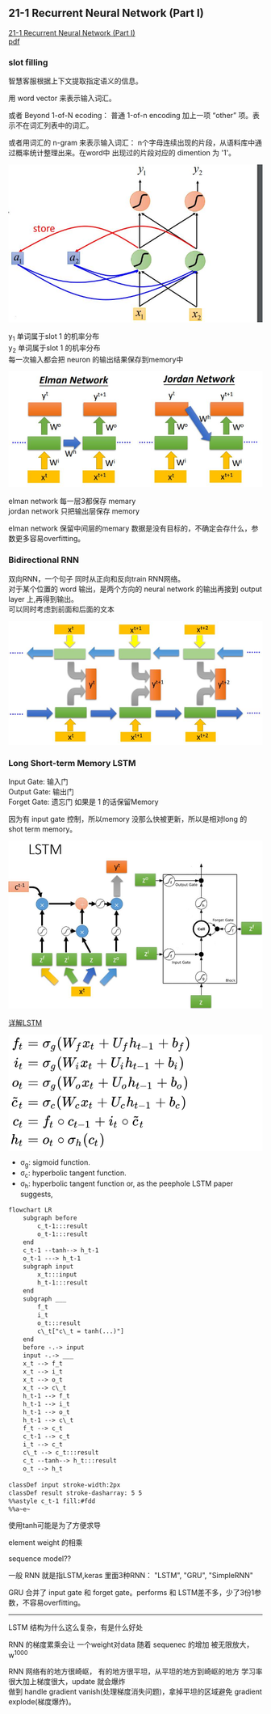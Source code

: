 ## 21-1 Recurrent Neural Network (Part I)
[21-1 Recurrent Neural Network (Part I)](https://www.youtube.com/watch?v=xCGidAeyS4M&list=PLJV_el3uVTsPy9oCRY30oBPNLCo89yu49&index=30)  
[pdf](http://speech.ee.ntu.edu.tw/~tlkagk/courses/ML_2016/Lecture/RNN%20(v2).pdf)

### slot filling

智慧客服根据上下文提取指定语义的信息。

用 word vector 来表示输入词汇。

或者 Beyond 1-of-N ecoding： 普通 1-of-n encoding 加上一项 “other” 项。表示不在词汇列表中的词汇。


或者用词汇的 n-gram 来表示输入词汇： n个字母连续出现的片段，从语料库中通过概率统计整理出来。在word中 出现过的片段对应的 dimention 为 '1'。

![021-1-rnn.jpg](./img/021-1-rnn.jpg)

y<sub>1</sub> 单词属于slot 1 的机率分布  
y<sub>2</sub> 单词属于slot 1 的机率分布  
每一次输入都会把 neuron 的输出结果保存到memory中


![021-1-simple-rnn-struct.jpg](./img/021-1-simple-rnn-struct.jpg)

elman network 每一层3都保存 memary  
jordan network 只把输出层保存 memory  

elman network 保留中间层的memary 数据是没有目标的，不确定会存什么，参数更多容易overfitting。

### Bidirectional RNN
双向RNN，一个句子 同时从正向和反向train RNN网络。  
对于某个位置的 word 输出，是两个方向的 neural network 的输出再接到 output layer 上,再得到输出。  
可以同时考虑到前面和后面的文本  

![021-1-bidirectional-rnn.jpg](./img/021-1-bidirectional-rnn.jpg)

### Long Short-term Memory LSTM

Input Gate: 输入门  
Output Gate: 输出门  
Forget Gate: 遗忘门 如果是 1 的话保留Memory

因为有 input gate 控制，所以memory 没那么快被更新，所以是相对long 的 shot term memory。

![021-1-lstm.jpg](./img/021-1-lstm.jpg)

[详解LSTM](https://zhuanlan.zhihu.com/p/42717426)

<div style="background-color:#fff">

![021-1-lstm](./img/021-1-lstm.svg) 
</div> 


<!-- <img src="https://wikimedia.org/api/rest_v1/media/math/render/svg/7dee414820d5c0162ae1fff1899e58b08923944f" class="mwe-math-fallback-image-inline" aria-hidden="true" style="vertical-align: -8.838ex; width:30.463ex; height:18.843ex;" alt="{\displaystyle {\begin{aligned}f_{t}&amp;=\sigma _{g}(W_{f}x_{t}+U_{f}h_{t-1}+b_{f})\\i_{t}&amp;=\sigma _{g}(W_{i}x_{t}+U_{i}h_{t-1}+b_{i})\\o_{t}&amp;=\sigma _{g}(W_{o}x_{t}+U_{o}h_{t-1}+b_{o})\\{\tilde {c}}_{t}&amp;=\sigma _{c}(W_{c}x_{t}+U_{c}h_{t-1}+b_{c})\\c_{t}&amp;=f_{t}\circ c_{t-1}+i_{t}\circ {\tilde {c}}_{t}\\h_{t}&amp;=o_{t}\circ \sigma _{h}(c_{t})\end{aligned}}}"> -->

- &sigma;<sub>g</sub>: sigmoid function.
- &sigma;<sub>c</sub>: hyperbolic tangent function.
- &sigma;<sub>h</sub>: hyperbolic tangent function or, as the peephole LSTM paper suggests, 

```mermaid
flowchart LR
    subgraph before
        c_t-1:::result
        o_t-1:::result
    end
    c_t-1 --tanh--> h_t-1
    o_t-1 ---> h_t-1
    subgraph input
        x_t:::input
        h_t-1:::result
    end
    subgraph ___
        f_t
        i_t
        o_t:::result
        c\_t["c\_t = tanh(...)"]
    end
    before -.-> input
    input -.-> ___
    x_t --> f_t
    x_t --> i_t
    x_t --> o_t
    x_t --> c\_t
    h_t-1 --> f_t
    h_t-1 --> i_t
    h_t-1 --> o_t
    h_t-1 --> c\_t
    f_t --> c_t
    c_t-1 --> c_t
    i_t --> c_t
    c\_t --> c_t:::result
    c_t --tanh--> h_t:::result
    o_t --> h_t

classDef input stroke-width:2px
classDef result stroke-dasharray: 5 5
%%astyle c_t-1 fill:#fdd
%%a~e~
```

使用tanh可能是为了方便求导

element weight 的相乘

sequence model??

一般 RNN 就是指LSTM,keras 里面3种RNN： "LSTM", "GRU", "SimpleRNN"

GRU 合并了 input gate 和 forget gate。performs 和 LSTM差不多，少了3份1参数，不容易overfitting。


---


LSTM 结构为什么这么复杂，有是什么好处

RNN 的梯度累乘会让 一个weight对data 随着 sequenec 的增加 被无限放大，w<sup>1000</sup>

RNN 网络有的地方很崎岖， 有的地方很平坦，从平坦的地方到崎岖的地方 学习率很大加上梯度很大，update 就会爆炸  
做到 handle gradient vanish(处理梯度消失问题)，拿掉平坦的区域避免 gradient explode(梯度爆炸)。


